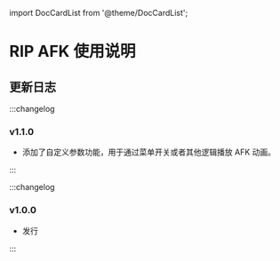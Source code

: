 import DocCardList from '@theme/DocCardList';

# RIP AFK 使用说明

<DocCardList />

## 更新日志

:::changelog

### v1.1.0

- 添加了自定义参数功能，用于通过菜单开关或者其他逻辑播放 AFK 动画。

:::

:::changelog

### v1.0.0

- 发行

:::
